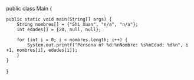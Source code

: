 public class Main {

	public static void main(String[] args) {
		String nombres[] = {"Shi Xuan", "n/a", "n/a"};
		int edades[] = {20, null, null};

		for (int i = 0; i < nombres.length; i++) {
  			System.out.printf("Persona nº %d:%nNombre: %s%nEdad: %d%n", i +1, nombres[i], edades[i]);
		}
	}

}
